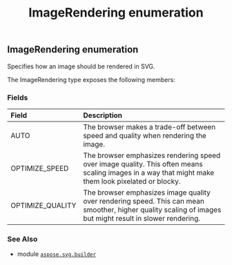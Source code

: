 ﻿---
title: ImageRendering enumeration
second_title: Aspose.SVG for Python via .NET API References
description: 
type: docs
weight: 1520
url: /python-net/aspose.svg.builder/imagerendering/
is_root: false
---

## ImageRendering enumeration

Specifies how an image should be rendered in SVG.



The ImageRendering type exposes the following members:

### Fields
| Field | Description |
| :- | :- |
| AUTO | The browser makes a trade-off between speed and quality when rendering the image. |
| OPTIMIZE_SPEED | The browser emphasizes rendering speed over image quality. This often means scaling images in a way that might make them look pixelated or blocky. |
| OPTIMIZE_QUALITY | The browser emphasizes image quality over rendering speed. This can mean smoother, higher quality scaling of images but might result in slower rendering. |



### See Also
* module [`aspose.svg.builder`](..)

